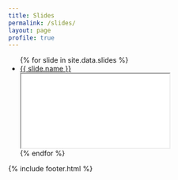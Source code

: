 ```yaml
---
title: Slides
permalink: /slides/
layout: page
profile: true
---
```


<ul class="archive-list">
  {% for slide in site.data.slides %}
  <li>
   <a href="/slides/{{ slide.path }}/">{{ slide.name }}</a> 
   <div class="iframe-wrapper"><iframe src="/slides/{{ slide.path }}/"></iframe></div>  
  </li> 
  {% endfor %}
</ul>

{% include footer.html %}


